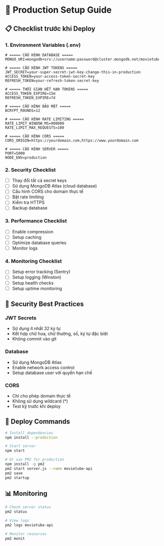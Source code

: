 # 🚀 Production Setup Guide

## 📋 Checklist trước khi Deploy

### 1. Environment Variables (.env)

```env
# ===== CẤU HÌNH DATABASE =====
MONGO_URI=mongodb+srv://username:password@cluster.mongodb.net/movietube

# ===== CẤU HÌNH JWT TOKENS =====
JWT_SECRET=your-super-secret-jwt-key-change-this-in-production
ACCESS_TOKEN=your-access-token-secret-key
REFRESH_TOKEN=your-refresh-token-secret-key

# ===== THỜI GIAN HẾT HẠN TOKENS =====
ACCESS_TOKEN_EXPIRE=15m
REFRESH_TOKEN_EXPIRE=7d

# ===== CẤU HÌNH BẢO MẬT =====
BCRYPT_ROUNDS=12

# ===== CẤU HÌNH RATE LIMITING =====
RATE_LIMIT_WINDOW_MS=900000
RATE_LIMIT_MAX_REQUESTS=100

# ===== CẤU HÌNH CORS =====
CORS_ORIGIN=https://yourdomain.com,https://www.yourdomain.com

# ===== CẤU HÌNH SERVER =====
PORT=5000
NODE_ENV=production
```

### 2. Security Checklist

- [ ] Thay đổi tất cả secret keys
- [ ] Sử dụng MongoDB Atlas (cloud database)
- [ ] Cấu hình CORS cho domain thực tế
- [ ] Bật rate limiting
- [ ] Kiểm tra HTTPS
- [ ] Backup database

### 3. Performance Checklist

- [ ] Enable compression
- [ ] Setup caching
- [ ] Optimize database queries
- [ ] Monitor logs

### 4. Monitoring Checklist

- [ ] Setup error tracking (Sentry)
- [ ] Setup logging (Winston)
- [ ] Setup health checks
- [ ] Setup uptime monitoring

## 🔐 Security Best Practices

### JWT Secrets

- Sử dụng ít nhất 32 ký tự
- Kết hợp chữ hoa, chữ thường, số, ký tự đặc biệt
- Không commit vào git

### Database

- Sử dụng MongoDB Atlas
- Enable network access control
- Setup database user với quyền hạn chế

### CORS

- Chỉ cho phép domain thực tế
- Không sử dụng wildcard (\*)
- Test kỹ trước khi deploy

## 🚀 Deploy Commands

```bash
# Install dependencies
npm install --production

# Start server
npm start

# Or use PM2 for production
npm install -g pm2
pm2 start server.js --name movietube-api
pm2 save
pm2 startup
```

## 📊 Monitoring

```bash
# Check server status
pm2 status

# View logs
pm2 logs movietube-api

# Monitor resources
pm2 monit
```
